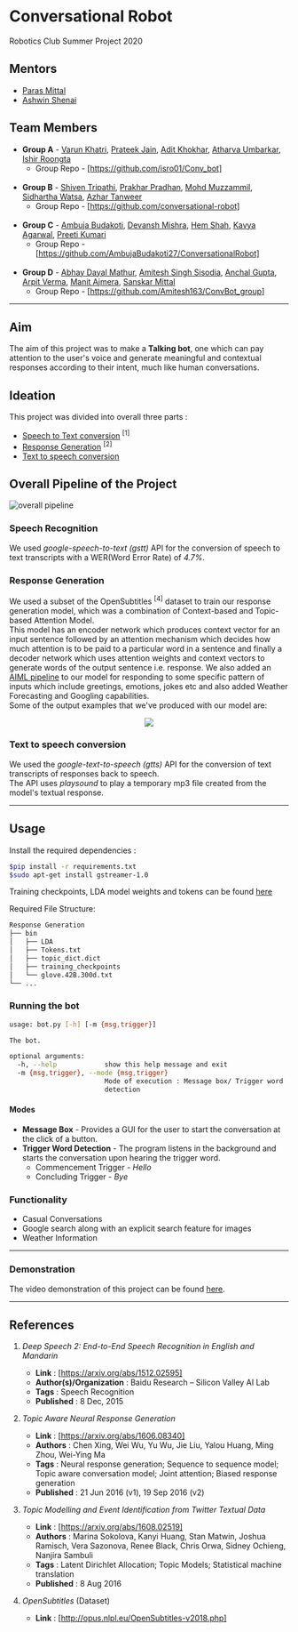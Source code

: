 # Conversational Robot

Robotics Club Summer Project 2020

## Mentors

* [Paras Mittal](https://github.com/PrsMittal)
* [Ashwin Shenai](https://github.com/ashwin2802)

## Team Members

* **Group A** - [Varun Khatri](https://github.com/varunk122), [Prateek Jain](https://github.com/Prateekjain09), [Adit Khokhar](https://github.com/adit-khokar), [Atharva Umbarkar](https://github.com/AtharvaUmbarkar), [Ishir Roongta](https://github.com/isro01)
  * Group Repo - [https://github.com/isro01/Conv_bot]</br></br>
* **Group B** - [Shiven Tripathi](https://github.com/ShivenTripathi), [Prakhar Pradhan](https://github.com/prakhariitk), [Mohd Muzzammil](https://github.com/XaltaMalta), [Sidhartha Watsa](https://github.com/sidwat), [Azhar Tanweer](https://github.com/Azhar-999-coder)
  * Group Repo - [https://github.com/conversational-robot]</br></br>
* **Group C** - [Ambuja Budakoti](https://github.com/AmbujaBudakoti27), [Devansh Mishra](https://github.com/devansh20), [Hem Shah](https://github.com/hemshah011), [Kavya Agarwal](https://github.com/KavyaAgarwal2001), [Preeti Kumari](https://github.com/preeti1428)
  * Group Repo - [https://github.com/AmbujaBudakoti27/ConversationalRobot]</br></br>
* **Group D** - [Abhay Dayal Mathur](https://github.com/Stellarator-X), [Amitesh Singh Sisodia](https://github.com/Amitesh163), [Anchal Gupta](https://github.com/anchalgupta05), [Arpit Verma](https://github.com/Av-hash), [Manit Ajmera](https://github.com/manitajmera), [Sanskar Mittal](https://github.com/sanskarm)
  * Group Repo - [https://github.com/Amitesh163/ConvBot_group]
  
***

## Aim

The aim of this project was to make a **Talking bot**, one which can pay attention to the user's voice and generate meaningful and contextual responses according to their intent, much like human conversations.

## Ideation

This project was divided into overall three parts :

* [Speech to Text conversion](https://github.com/Amitesh163/ConvBot_group/tree/master/SpeechRecognition) <sup>[1]</sup>
* [Response Generation](https://github.com/Amitesh163/ConvBot_group/tree/master/Response%20Generation) <sup>[2]</sup>
* [Text to speech conversion](https://github.com/Amitesh163/ConvBot_group/tree/master/TextToSpeech)

## Overall Pipeline of the Project

![overall pipeline](images/speech.png)

### Speech Recognition

We used *google-speech-to-text (gstt)* API for the conversion of speech to text transcripts with a WER(Word Error Rate) of *4.7%*.

### Response Generation

We used a subset of the OpenSubtitles <sup>[4]</sup> dataset to train our response generation model, which was a combination of Context-based and Topic-based Attention Model.</br>
This model has an encoder network which produces context vector for an input sentence followed by an attention mechanism which decides how much attention is to be paid to a particular word in a sentence and finally a decoder network which uses attention weights and context vectors to generate words of the output sentence i.e. response. We also added an [AIML pipeline](AIML) to our model for responding to some specific pattern of inputs which include greetings, emotions, jokes etc and also added Weather Forecasting and Googling capabilities.</br>
Some of the output examples that we've produced with our model are:</br>

<p align = "center">
<img src="images/responseexamples.jpeg">
</p>

### Text to speech conversion

We used the *google-text-to-speech (gtts)* API for the conversion of text transcripts of responses back to speech.</br>
The API uses *playsound* to play a temporary mp3 file created from the model's textual response.

***

## Usage

Install the required dependencies :

```bash
$pip install -r requirements.txt
$sudo apt-get install gstreamer-1.0
```

Training checkpoints, LDA model weights and tokens can be found [here](https://drive.google.com/drive/folders/18o-bFpJjy1S4UHUbdTjQnb2B_IK4bIM5?usp=sharing)

Required File Structure:

```txt
Response Generation
├── bin
│   ├── LDA
│   ├── Tokens.txt
│   ├── topic_dict.dict
│   ├── training_checkpoints
│   └── glove.42B.300d.txt
└── ...
```

### Running the bot

```bash
usage: bot.py [-h] [-m {msg,trigger}]

The bot.

optional arguments:
  -h, --help            show this help message and exit
  -m {msg,trigger}, --mode {msg,trigger}
                        Mode of execution : Message box/ Trigger word
                        detection
```

#### Modes

* **Message Box** - Provides a GUI for the user to start the conversation at the click of a button.
* **Trigger Word Detection** - The program listens in the background and starts the conversation upon hearing the trigger word.
  * Commencement Trigger - _Hello_
  * Concluding Trigger - _Bye_

### Functionality

* Casual Conversations
* Google search along with an explicit search feature for images
* Weather Information

***

### Demonstration

The video demonstration of this project can be found [here](https://drive.google.com/file/d/1jAmxwfUnrx9qa9nh8Sol4ZByIH_w7YRE/view?usp=drivesdk).

***

## References

1. _Deep Speech 2: End-to-End Speech Recognition in English and Mandarin_
   * **Link** : [https://arxiv.org/abs/1512.02595]
   * **Author(s)/Organization** : Baidu Research – Silicon Valley AI Lab
   * **Tags** : Speech Recognition
   * **Published** : 8 Dec, 2015

2. _Topic Aware Neural Response Generation_
   * **Link** : [https://arxiv.org/abs/1606.08340]
   * **Authors** : Chen Xing, Wei Wu, Yu Wu, Jie Liu, Yalou Huang, Ming Zhou, Wei-Ying Ma
   * **Tags** : Neural response generation; Sequence to sequence model; Topic aware conversation model; Joint attention; Biased response generation
   * **Published** : 21 Jun 2016 (v1), 19 Sep 2016 (v2)

3. _Topic Modelling and Event Identification from Twitter Textual Data_
   * **Link** : [https://arxiv.org/abs/1608.02519]
   * **Authors** : Marina Sokolova, Kanyi Huang, Stan Matwin, Joshua Ramisch, Vera Sazonova, Renee Black, Chris Orwa, Sidney Ochieng, Nanjira Sambuli
   * **Tags** : Latent Dirichlet Allocation; Topic Models; Statistical machine translation
   * **Published** : 8 Aug 2016

4. _OpenSubtitles_ (Dataset)
   * **Link** : [http://opus.nlpl.eu/OpenSubtitles-v2018.php]
